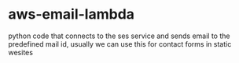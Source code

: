 # aws-email-lambda
python code that connects to the ses service and sends email to the predefined mail id, usually we can use this for contact forms in static wesites
